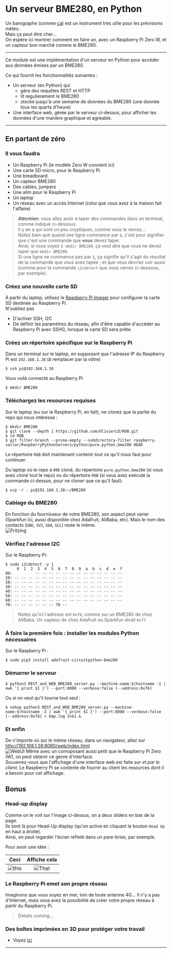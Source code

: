 # Un serveur BME280, en Python

Un barographe (comme [&ccedil;a](https://www.naudet.com/barometre-enregistreur-c102x2375473)) est un instrument tr&egrave;s utile pour les pr&eacute;visions m&eacute;t&eacute;o.  
Mais &ccedil;a peut &ecirc;tre cher...  
On esp&egrave;re ici montrer comment en faire un, avec un Raspberry Pi Zero W, et un capteur bon march&eacute; comme le BME280.

---

Ce module est une impl&eacute;mentation d'un serveur en Python pour acc&eacute;der aux donn&eacute;es &eacute;mises par un BME280.

Ce qui fournit les fonctionnalit&eacute;s suivantes :
- Un serveur (en Python) qui 
  - g&egrave;re des requ&ecirc;tes REST et HTTP
  - lit regulierement le BME280
  - stocke jusqu'&agrave; une semaine de donn&eacute;es du BME280 (une donn&eacute;e tous les quarts d'heure)
- Une interface web, g&eacute;r&eacute;e par le serveur ci-dessus, pour afficher les donn&eacute;es d'une mani&egrave;re graphique et agr&eacute;able.

---

## En partant de z&eacute;ro
### Il vous faudra
- Un Raspberry Pi (le mod&egrave;le Zero W convient ici)
- Une carte SD micro, pour le Raspberry Pi
- Une breadboard
- Un capteur BME280
- Des cables, jumpers
- Une alim pour le Raspberry Pi
- Un laptop
- Un r&eacute;seau avec un acc&egrave;s Internet (celui que vous avez &agrave; la maison fait l'affaire)

> _**Attention**_: vous allez avoir &agrave; taper des commandes dans un terminal, comme indiqu&eacute; ci-dessous.  
> Il y en a qui sont un peu cryptiques, comme vous le verrez...  
> Notez bien que quand une ligne commence par `$`, c'est pour signifier que c'est une commande que _**vous**_ devez taper.  
> Ainsi, si vous voyez `$ mkdir BME280`, &ccedil;a veut dire que vous ne devez taper _que_ `mkdir BME280`.  
> Si une ligne ne commence pas par `$`, &ccedil;a signifie qu'il s'agit du r&eacute;sultat de la commande que vous avez tap&eacute;e ; 
> et que vous devriez voir aussi (comme pour la commande `i2cdetect` que vous verrez ci-dessous, par exemple).

### Cr&eacute;ez une nouvelle carte SD
&Agrave; partir du laptop, utilisez le [Raspberry Pi Imager](https://www.raspberrypi.com/news/raspberry-pi-imager-imaging-utility/) pour configurer la carte SD destin&eacute;e au Raspberry Pi.  
N'oubliez pas
- D'activer SSH, I2C
- De d&eacute;finir les param&egrave;tres du r&eacute;seau, afin d'&ecirc;tre capable d'acc&eacute;der au Raspberry Pi avec SSHG, lorsque la carte SD sera pr&ecirc;te.

### Cr&eacute;ez un r&eacute;pertoire sp&eacute;cifique sur le Raspberry Pi
Dans un terminal sur le laptop, en supposant que l'adresse IP du Raspberry Pi est `192.168.1.38` (&agrave; remplacer par la v&ocirc;tre)
```
$ ssh pi@192.168.1.38
```
Vous voil&agrave; connect&egrave; au Raspberry Pi
```
$ mkdir BME280
```
### T&eacute;l&eacute;chargez les resources requises
Sur le laptop (ou sur le Raspberry Pi, en fait), ne clonez que la partie du repo qui nous int&eacute;resse :
```
$ mkdir BME280
$ git clone --depth 1 https://github.com/OlivierLD/ROB.git
$ cd ROB
$ git filter-branch --prune-empty --subdirectory-filter raspberry-sailor/RaspberryPythonServers/python/pure.python.bme280 HEAD
```
Le r&eacute;pertoire `ROB` doit maintenant contenir tout ce qu'il nous faut pour continuer.

Du laptop o&ugrave; le repo a &eacute;t&eacute; clon&eacute;, du r&eacute;pertoire `pure.python.bme280` (si vous avez clon&eacute; tout le repo) ou
du r&eacute;pertoire `ROB` (si vous avez ex&eacute;cut&eacute; la commande ci-dessus, pour ne cloner que ce qu'il faut):
```
$ scp -r . pi@192.168.1.38:~/BME280
```
### Cablage du BME280
En fonction du fournisseur de votre BME280, son aspect peut varier (Sparkfun ici, aussi disponible chez Adafruit, AliBaba, etc).
Mais le nom des contacts (`GND`, `3V3`, `SDA`, `SCL`) reste le m&ecirc;me.  
![Fritzing](doc/RPiZeroBME280_bb.png)

### V&eacute;rifiez l'adresse I2C
Sur le Raspberry Pi:
```
$ sudo i2cdetect -y 1
     0  1  2  3  4  5  6  7  8  9  a  b  c  d  e  f
00:          -- -- -- -- -- -- -- -- -- -- -- -- -- 
10: -- -- -- -- -- -- -- -- -- -- -- -- -- -- -- -- 
20: -- -- -- -- -- -- -- -- -- -- -- -- -- -- -- -- 
30: -- -- -- -- -- -- -- -- -- -- -- -- -- -- -- -- 
40: -- -- -- -- -- -- -- -- -- -- -- -- -- -- -- -- 
50: -- -- -- -- -- -- -- -- -- -- -- -- -- -- -- -- 
60: -- -- -- -- -- -- -- -- -- -- -- -- -- -- -- -- 
70: -- -- -- -- -- -- 76 --                         
```
> Notez qu'ici l'adresse est `0x76`, comme sur un BME280 de chez AliBaba. Un capteur de chez Adafruit ou Sparkfun dirait `0x77`.

### &Agrave; faire la premi&egrave;re fois : installer les modules Python n&eacute;cessaires
Sur le Raspberry Pi :
```
$ sudo pip3 install adafruit-circuitpython-bme280
```

### D&eacute;marrer le serveur
```
$ python3 REST_and_WEB_BME280_server.py --machine-name:$(hostname -I | awk '{ print $1 }') --port:8080 --verbose:false [--address:0x76]
```
Ou si on veut qu'il tourne tout seul&nbsp;:
```
$ nohup python3 REST_and_WEB_BME280_server.py --machine-name:$(hostname -I | awk '{ print $1 }') --port:8080 --verbose:false [--address:0x76] > bmp.log 2>&1 &
```

### Et enfin
De n'importe o&ugrave; sur le m&ecirc;me r&eacute;seau, dans un navigateur, allez sur <http://192.168.1.38:8080/web/index.html>  
![WebUI](doc/web.ui.png)
M&ecirc;me avec un comoposant aussi petit que le Raspberry Pi Zero (W), on peut obtenir ce genre d'interface.  
Souvenez-vous que l'affichage d'une interface web est faite _sur et par le client_. Le Raspberry Pi se contente de fournir
au client les resources dont il a besoin pour cet affichage.

## Bonus
### Head-up display
Comme on le voit sur l'image ci-dessus, on a deux sliders en bas de la page.    
Ils sont l&agrave; pour Head-Up display (qu'on active en cliquant le bouton `Head Up` en haut a droite).  
Ainsi, on peut regarder l'&eacute;cran reflet&eacute; dans un pare-brise, par exemple.  

Pour avoir une id&eacute;e :

|              Ceci               |          Affiche cela          |
|:-------------------------------:|:------------------------------:|
| ![this](./doc/baro.head.up.png) | ![That](./doc/head.up.02.jpeg) |

### Le Raspberry Pi emet son propre r&eacute;seau
Imaginons que vous soyez en mer, loin de toute antenne 4G... Il n'y a pas d'Internet, _mais_ vous avez
la possibilit&eacute; de cr&eacute;er votre propre r&eacute;seau &agrave; partir du Raspberry Pi.  
> Details coming...

### Des bo&icirc;tes imprim&eacute;es en 3D pour prot&eacute;ger votre travail
- Voyez [ici](https://github.com/OlivierLD/3DPrinting/blob/master/OpenSCAD/RPiDevBoards/NavStations/README.md)

---
